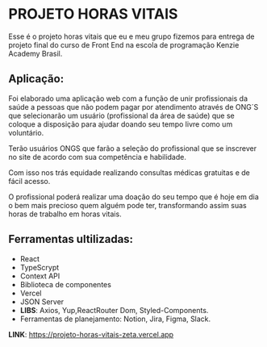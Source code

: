 # PROJETO HORAS VITAIS

Esse é o projeto horas vitais que eu e meu grupo fizemos para entrega de projeto final do curso de Front End na escola de programação Kenzie Academy Brasil.

## Aplicação:

Foi elaborado uma aplicação web com a função de unir profissionais da saúde a pessoas que não podem pagar por atendimento através de ONG´S que selecionarão um usuário (profissional da área de saúde) que se coloque a disposição para ajudar doando seu tempo livre como um voluntário.

Terão usuários ONGS que farão a seleção do profissional que se inscrever no site de acordo com sua competência e habilidade.

Com isso nos trás equidade realizando consultas médicas gratuitas e de fácil acesso.

O profissional poderá realizar uma doação do seu tempo que é hoje em dia o bem mais precioso quem alguém pode ter, transformando assim suas horas de trabalho em horas vitais.

## Ferramentas ultilizadas:

- React
- TypeScrypt
- Context API
- Biblioteca de componentes
- Vercel
- JSON Server
- **LIBS**: Axios, Yup,ReactRouter Dom, Styled-Components.
- Ferramentas de planejamento: Notion, Jira, Figma, Slack.

**LINK**: https://projeto-horas-vitais-zeta.vercel.app
